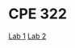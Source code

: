 # CPE 322

[Lab 1](https://github.com/jshepitka/cpe322/blob/main/Labs/Lab%201/README.md)
[Lab 2](https://github.com/jshepitka/cpe322/blob/main/Labs/Lab%202/README.md)
